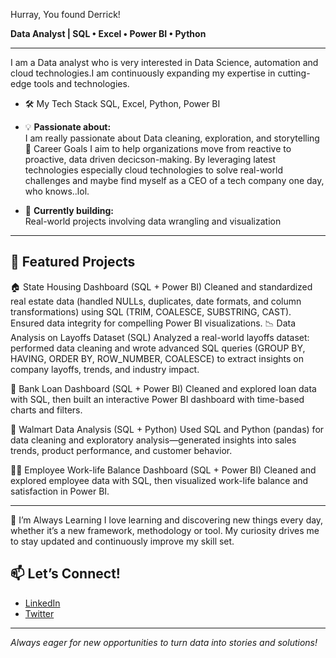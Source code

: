 Hurray, You found Derrick!

**Data Analyst | SQL • Excel • Power BI • Python**

---

I am a Data analyst who is very interested in Data Science, automation and cloud technologies.I am continuously expanding my expertise in cutting-edge tools and technologies.
- 🛠️ My Tech Stack
  SQL,
  Excel,
  Python,
  Power BI
  
- 💡 **Passionate about:**  
 I am really passionate about Data cleaning, exploration, and storytelling
🚀 Career Goals
I aim to help organizations move from reactive to proactive, data driven decicson-making. By leveraging latest technologies especially cloud technologies to solve real-world challenges and maybe find myself as a CEO of a tech company one day, who knows..lol.

- 🚀 **Currently building:**  
  Real-world projects involving data wrangling and visualization

---

## 🌟 Featured Projects

🏠 State Housing Dashboard (SQL + Power BI)
Cleaned and standardized real estate data (handled NULLs, duplicates, date formats, and column transformations) using SQL (TRIM, COALESCE, SUBSTRING, CAST). Ensured data integrity for compelling Power BI visualizations.
📉 Data Analysis on Layoffs Dataset (SQL)
Analyzed a real-world layoffs dataset: performed data cleaning and wrote advanced SQL queries (GROUP BY, HAVING, ORDER BY, ROW_NUMBER, COALESCE) to extract insights on company layoffs, trends, and industry impact.

🏦 Bank Loan Dashboard (SQL + Power BI)
Cleaned and explored loan data with SQL, then built an interactive Power BI dashboard with time-based charts and filters.

🛒 Walmart Data Analysis (SQL + Python)
Used SQL and Python (pandas) for data cleaning and exploratory analysis—generated insights into sales trends, product performance, and customer behavior.

👨‍💼 Employee Work-life Balance Dashboard (SQL + Power BI)
Cleaned and explored employee data with SQL, then visualized work-life balance and satisfaction in Power BI.

---
🌱 I’m Always Learning
I love learning and discovering new things every day, whether it’s a new framework, methodology or tool. My curiosity drives me to stay updated and continuously improve my skill set.

## 📫 Let’s Connect!

- [LinkedIn](http://www.linkedin.com/in/derrick-opoku-nyame-9426b9264)
- [Twitter](https://twitter.com/derrick_606)

---

*Always eager for new opportunities to turn data into stories and solutions!*
